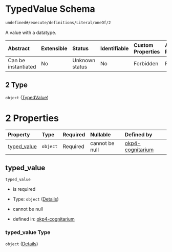 # TypedValue Schema

```txt
undefined#/execute/definitions/Literal/oneOf/2
```

A value with a datatype.

| Abstract            | Extensible | Status         | Identifiable | Custom Properties | Additional Properties | Access Restrictions | Defined In                                                                     |
| :------------------ | :--------- | :------------- | :----------- | :---------------- | :-------------------- | :------------------ | :----------------------------------------------------------------------------- |
| Can be instantiated | No         | Unknown status | No           | Forbidden         | Forbidden             | none                | [okp4-cognitarium.json\*](schema/okp4-cognitarium.json "open original schema") |

## 2 Type

`object` ([TypedValue](okp4-cognitarium-executemsg-definitions-literal-oneof-typedvalue.md))

# 2 Properties

| Property                     | Type     | Required | Nullable       | Defined by                                                                                                                                                                             |
| :--------------------------- | :------- | :------- | :------------- | :------------------------------------------------------------------------------------------------------------------------------------------------------------------------------------- |
| [typed\_value](#typed_value) | `object` | Required | cannot be null | [okp4-cognitarium](okp4-cognitarium-executemsg-definitions-literal-oneof-typedvalue-properties-typed_value.md "undefined#/execute/definitions/Literal/oneOf/2/properties/typed_value") |

## typed\_value



`typed_value`

*   is required

*   Type: `object` ([Details](okp4-cognitarium-executemsg-definitions-literal-oneof-typedvalue-properties-typed_value.md))

*   cannot be null

*   defined in: [okp4-cognitarium](okp4-cognitarium-executemsg-definitions-literal-oneof-typedvalue-properties-typed_value.md "undefined#/execute/definitions/Literal/oneOf/2/properties/typed_value")

### typed\_value Type

`object` ([Details](okp4-cognitarium-executemsg-definitions-literal-oneof-typedvalue-properties-typed_value.md))
